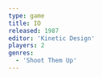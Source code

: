 ```yaml
---
type: game
title: IO
released: 1987
editor: 'Kinetic Design'
players: 2
genres:
  - 'Shoot Them Up'
---
```

